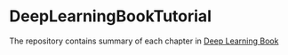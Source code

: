# DeepLearningBookTutorial

The repository contains summary of each chapter in [Deep Learning Book](http://www.deeplearningbook.org/)
